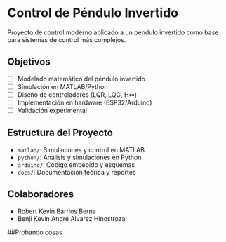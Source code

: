 # Control de Péndulo Invertido

Proyecto de control moderno aplicado a un péndulo invertido como base para sistemas de control más complejos.

## Objetivos
- [ ] Modelado matemático del péndulo invertido
- [ ] Simulación en MATLAB/Python
- [ ] Diseño de controladores (LQR, LQG, H∞)
- [ ] Implementación en hardware (ESP32/Arduino)
- [ ] Validación experimental

## Estructura del Proyecto
- `matlab/`: Simulaciones y control en MATLAB
- `python/`: Análisis y simulaciones en Python
- `arduino/`: Código embebido y esquemas
- `docs/`: Documentación teórica y reportes

## Colaboradores
- Robert Kevin Barrios Berna
- Benji Kevin André Alvarez Hinostroza


##Probando cosas
